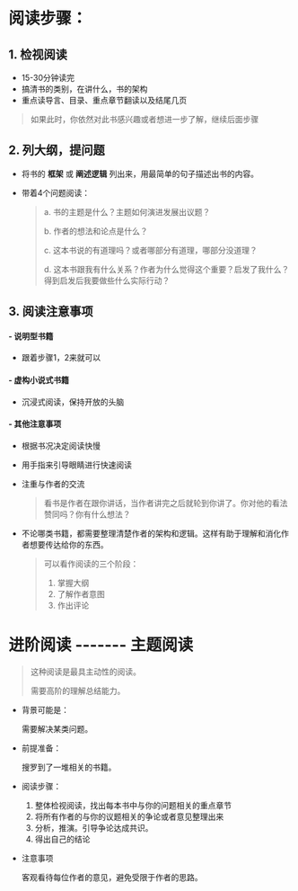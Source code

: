 # 阅读步骤：

## 1. 检视阅读

- 15-30分钟读完
- 搞清书的类别，在讲什么，书的架构
- 重点读导言、目录、重点章节翻读以及结尾几页

> 如果此时，你依然对此书感兴趣或者想进一步了解，继续后面步骤

## 2. 列大纲，提问题

- 将书的 **框架** 或 **阐述逻辑** 列出来，用最简单的句子描述出书的内容。

- 带着4个问题阅读：

  > a. 书的主题是什么？主题如何演进发展出议题？
  >
  > b. 作者的想法和论点是什么？
  >
  > c. 这本书说的有道理吗？或者哪部分有道理，哪部分没道理？
  >
  > d. 这本书跟我有什么关系？作者为什么觉得这个重要？启发了我什么？得到启发后我要做些什么实际行动？

## 3. 阅读注意事项

#### - 说明型书籍

- 跟着步骤1，2来就可以

#### - 虚构小说式书籍

- 沉浸式阅读，保持开放的头脑

#### - 其他注意事项

- 根据书况决定阅读快慢

- 用手指来引导眼睛进行快速阅读

- 注重与作者的交流

  > 看书是作者在跟你讲话，当作者讲完之后就轮到你讲了。你对他的看法赞同吗？你有什么想法？

- 不论哪类书籍，都需要整理清楚作者的架构和逻辑。这样有助于理解和消化作者想要传达给你的东西。

  > 可以看作阅读的三个阶段：
  >
  > 1. 掌握大纲
  > 2. 了解作者意图
  > 3. 作出评论



# 进阶阅读 ------- 主题阅读



>  这种阅读是最具主动性的阅读。
>
> 需要高阶的理解总结能力。



- 背景可能是：

  需要解决某类问题。

- 前提准备：

  搜罗到了一堆相关的书籍。

- 阅读步骤：

  1.  整体检视阅读，找出每本书中与你的问题相关的重点章节
  2. 将所有作者的与你的议题相关的争论或者意见整理出来
  3. 分析，推演。引导争论达成共识。
  4. 得出自己的结论

- 注意事项

  客观看待每位作者的意见，避免受限于作者的思路。